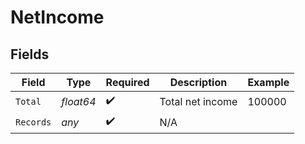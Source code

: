 # NetIncome


## Fields

| Field              | Type               | Required           | Description        | Example            |
| ------------------ | ------------------ | ------------------ | ------------------ | ------------------ |
| `Total`            | *float64*          | :heavy_check_mark: | Total net income   | 100000             |
| `Records`          | *any*              | :heavy_check_mark: | N/A                |                    |